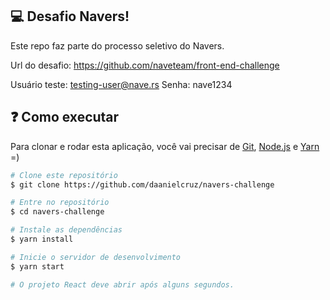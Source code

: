 ## :computer: Desafio Navers!

Este repo faz parte do processo seletivo do Navers.

Url do desafio: https://github.com/naveteam/front-end-challenge

Usuário teste: testing-user@nave.rs
Senha: nave1234

## :question: Como executar

Para clonar e rodar esta aplicação, você vai precisar de [Git](https://git-scm.com), [Node.js](https://nodejs.org/en/) e [Yarn](https://yarnpkg.com/) =)

```bash
# Clone este repositório
$ git clone https://github.com/daanielcruz/navers-challenge

# Entre no repositório
$ cd navers-challenge

# Instale as dependências
$ yarn install

# Inicie o servidor de desenvolvimento
$ yarn start

# O projeto React deve abrir após alguns segundos.
```
